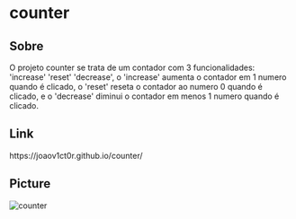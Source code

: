# counter

<h2>Sobre</h2>
<p>O projeto counter se trata de um contador com 3 funcionalidades: 'increase' 'reset' 'decrease', o 'increase' aumenta o contador em 1 numero quando é clicado, o 'reset' reseta o contador ao numero 0 quando é clicado, e o 'decrease' diminui o contador em menos 1 numero quando é clicado.</p>

<h2>Link</h2>
https://joaov1ct0r.github.io/counter/

<h2>Picture</h2>

![counter](https://user-images.githubusercontent.com/79015823/137053618-8f8ae65b-8941-46d8-a3be-53f520bb59a4.jpg)
